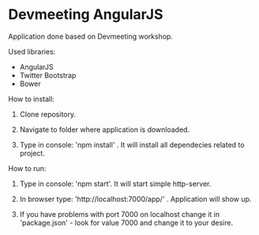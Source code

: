 # Devmeeting AngularJS
Application done based on Devmeeting workshop.

Used libraries:
- AngularJS
- Twitter Bootstrap
- Bower

How to install:

1. Clone repository.

2. Navigate to folder where application is downloaded.

3. Type in console: 'npm install' . It will install all dependecies related to project.

How to run:

1. Type in console: 'npm start'. It will start simple http-server.

2. In browser type: 'http://localhost:7000/app/' . Application will show up.

3. If you have problems with port 7000 on localhost change it in 'package.json' - look for value 7000 and change it to your desire.
